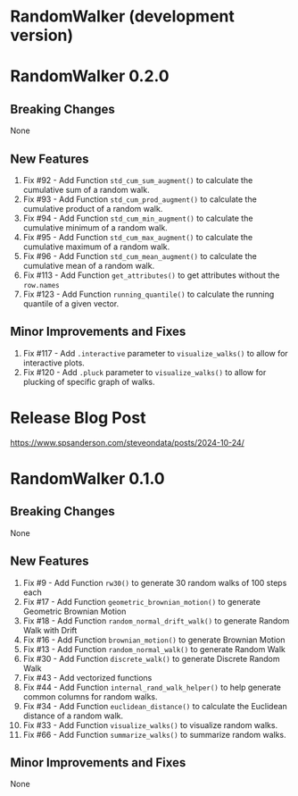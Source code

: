 # RandomWalker (development version)

# RandomWalker 0.2.0

## Breaking Changes
None

## New Features
1. Fix #92 - Add Function `std_cum_sum_augment()` to calculate the cumulative 
sum of a random walk.
2. Fix #93 - Add Function `std_cum_prod_augment()` to calculate the cumulative
product of a random walk.
3. Fix #94 - Add Function `std_cum_min_augment()` to calculate the cumulative
minimum of a random walk.
4. Fix #95 - Add Function `std_cum_max_augment()` to calculate the cumulative
maximum of a random walk.
5. Fix #96 - Add Function `std_cum_mean_augment()` to calculate the cumulative
mean of a random walk.
6. Fix #113 - Add Function `get_attributes()` to get attributes without the `row.names`
7. Fix #123 - Add Function `running_quantile()` to calculate the running quantile
of a given vector.

## Minor Improvements and Fixes
1. Fix #117 - Add `.interactive` parameter to `visualize_walks()` to allow for
interactive plots.
2. Fix #120 - Add `.pluck` parameter to `visualize_walks()` to allow for plucking
of specific graph of walks.

# Release Blog Post
https://www.spsanderson.com/steveondata/posts/2024-10-24/

# RandomWalker 0.1.0

## Breaking Changes
None

## New Features
1. Fix #9 - Add Function `rw30()` to generate 30 random walks of 100 steps each
2. Fix #17 - Add Function `geometric_brownian_motion()` to generate Geometric Brownian Motion
3. Fix #18 - Add Function `random_normal_drift_walk()` to generate Random Walk with Drift
4. Fix #16 - Add Function `brownian_motion()` to generate Brownian Motion
5. Fix #13 - Add Function `random_normal_walk()` to generate Random Walk
6. Fix #30 - Add Function `discrete_walk()` to generate Discrete Random Walk
7. Fix #43 - Add vectorized functions
8. Fix #44 - Add Function `internal_rand_walk_helper()` to help generate common
columns for random walks.
9. Fix #34 - Add Function `euclidean_distance()` to calculate the Euclidean distance
of a random walk.
10. Fix #33 - Add Function `visualize_walks()` to visualize random walks.
11. Fix #66 - Add Function `summarize_walks()` to summarize random walks.

## Minor Improvements and Fixes
None
